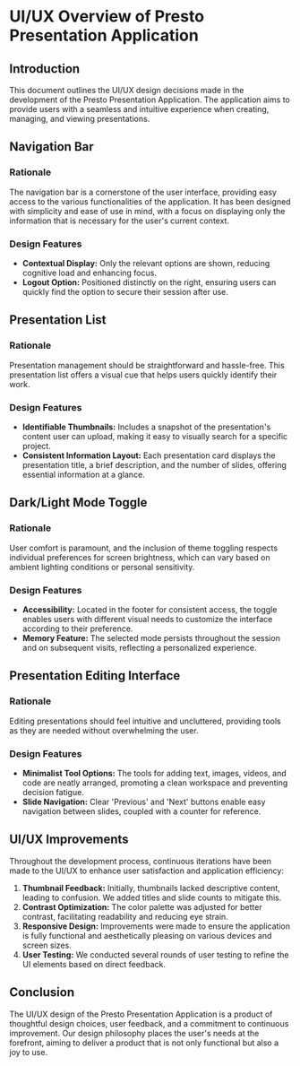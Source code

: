 # UI/UX Overview of Presto Presentation Application

## Introduction

This document outlines the UI/UX design decisions made in the development of the Presto Presentation Application. The application aims to provide users with a seamless and intuitive experience when creating, managing, and viewing presentations.

## Navigation Bar

### Rationale
The navigation bar is a cornerstone of the user interface, providing easy access to the various functionalities of the application. It has been designed with simplicity and ease of use in mind, with a focus on displaying only the information that is necessary for the user's current context.

### Design Features
- **Contextual Display:** Only the relevant options are shown, reducing cognitive load and enhancing focus.
- **Logout Option:** Positioned distinctly on the right, ensuring users can quickly find the option to secure their session after use.

## Presentation List

### Rationale
Presentation management should be straightforward and hassle-free. This presentation list offers a visual cue that helps users quickly identify their work.

### Design Features
- **Identifiable Thumbnails:** Includes a snapshot of the presentation's content user can upload, making it easy to visually search for a specific project.
- **Consistent Information Layout:** Each presentation card displays the presentation title, a brief description, and the number of slides, offering essential information at a glance.

## Dark/Light Mode Toggle

### Rationale
User comfort is paramount, and the inclusion of theme toggling respects individual preferences for screen brightness, which can vary based on ambient lighting conditions or personal sensitivity.

### Design Features
- **Accessibility:** Located in the footer for consistent access, the toggle enables users with different visual needs to customize the interface according to their preference.
- **Memory Feature:** The selected mode persists throughout the session and on subsequent visits, reflecting a personalized experience.

## Presentation Editing Interface

### Rationale
Editing presentations should feel intuitive and uncluttered, providing tools as they are needed without overwhelming the user.

### Design Features
- **Minimalist Tool Options:** The tools for adding text, images, videos, and code are neatly arranged, promoting a clean workspace and preventing decision fatigue.
- **Slide Navigation:** Clear 'Previous' and 'Next' buttons enable easy navigation between slides, coupled with a counter for reference.

## UI/UX Improvements

Throughout the development process, continuous iterations have been made to the UI/UX to enhance user satisfaction and application efficiency:

1. **Thumbnail Feedback:** Initially, thumbnails lacked descriptive content, leading to confusion. We added titles and slide counts to mitigate this.
2. **Contrast Optimization:** The color palette was adjusted for better contrast, facilitating readability and reducing eye strain.
3. **Responsive Design:** Improvements were made to ensure the application is fully functional and aesthetically pleasing on various devices and screen sizes.
4. **User Testing:** We conducted several rounds of user testing to refine the UI elements based on direct feedback.

## Conclusion

The UI/UX design of the Presto Presentation Application is a product of thoughtful design choices, user feedback, and a commitment to continuous improvement. Our design philosophy places the user's needs at the forefront, aiming to deliver a product that is not only functional but also a joy to use.
